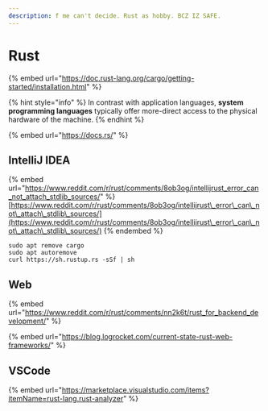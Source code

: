 ```yaml
---
description: f me can't decide. Rust as hobby. BCZ IZ SAFE.
---
```


# Rust

{% embed url="https://doc.rust-lang.org/cargo/getting-started/installation.html" %}

{% hint style="info" %}
In contrast with application languages, **system programming languages** typically offer more-direct access to the physical hardware of the machine.
{% endhint %}

{% embed url="https://docs.rs/" %}

## IntelliJ IDEA

{% embed url="https://www.reddit.com/r/rust/comments/8ob3og/intellijrust_error_can_not_attach_stdlib_sources/" %}
[https://www.reddit.com/r/rust/comments/8ob3og/intellijrust\_error\_can\_not\_attach\_stdlib\_sources/](https://www.reddit.com/r/rust/comments/8ob3og/intellijrust\_error\_can\_not\_attach\_stdlib\_sources/)
{% endembed %}

```
sudo apt remove cargo
sudo apt autoremove
curl https://sh.rustup.rs -sSf | sh
```

## Web

{% embed url="https://www.reddit.com/r/rust/comments/nn2k6t/rust_for_backend_development/" %}

{% embed url="https://blog.logrocket.com/current-state-rust-web-frameworks/" %}

## VSCode

{% embed url="https://marketplace.visualstudio.com/items?itemName=rust-lang.rust-analyzer" %}
